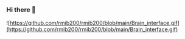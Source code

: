 ### Hi there 👋
![https://github.com/rmib200/rmib200/blob/main/Brain_interface.gif](https://github.com/rmib200/rmib200/blob/main/Brain_interface.gif)
<!--
**rmib200/rmib200** is a ✨ _special_ ✨ repository because its `README.md` (this file) appears on your GitHub profile.

Here are some ideas to get you started:

- 🔭 I’m currently working on ...
- 🌱 I’m currently learning ...
- 👯 I’m looking to collaborate on ...
- 🤔 I’m looking for help with ...
- 💬 Ask me about ...
- 📫 How to reach me: ...
- 😄 Pronouns: ...
- ⚡ Fun fact: ...
-->
